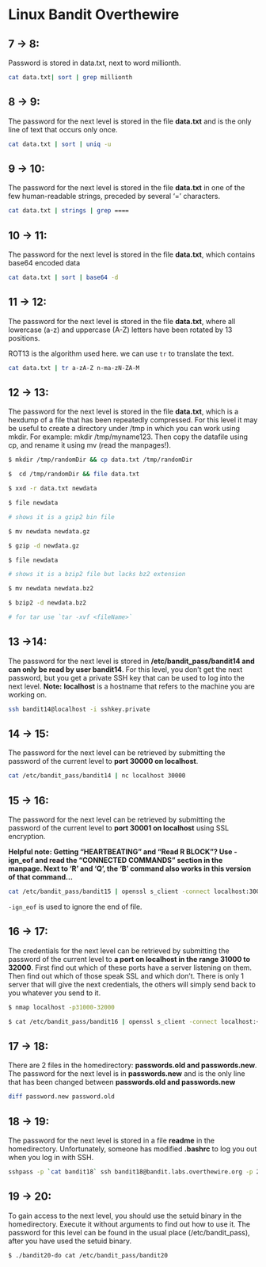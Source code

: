 # Linux Bandit Overthewire
## 7 -> 8:
Password is stored in data.txt, next to word millionth.

```bash
cat data.txt| sort | grep millionth
```

## 8 -> 9:
The password for the next level is stored in the file **data.txt** and is the only line of text that occurs only once.

```bash
cat data.txt | sort | uniq -u
```

## 9 -> 10:
The password for the next level is stored in the file **data.txt** in one of the few human-readable strings, preceded by several ‘=’ characters.

```bash
cat data.txt | strings | grep ====
```

## 10 -> 11:
The password for the next level is stored in the file **data.txt**, which contains base64 encoded data

```bash
cat data.txt | sort | base64 -d
```

## 11 -> 12:
The password for the next level is stored in the file **data.txt**, where all lowercase (a-z) and uppercase (A-Z) letters have been rotated by 13 positions.

ROT13 is the algorithm used here. we can use `tr` to translate the text.

```bash
cat data.txt | tr a-zA-Z n-ma-zN-ZA-M
```

## 12 -> 13:
The password for the next level is stored in the file **data.txt**, which is a hexdump of a file that has been repeatedly compressed. For this level it may be useful to create a directory under /tmp in which you can work using mkdir. For example: mkdir /tmp/myname123. Then copy the datafile using cp, and rename it using mv (read the manpages!).

```bash
$ mkdir /tmp/randomDir && cp data.txt /tmp/randomDir

$  cd /tmp/randomDir && file data.txt

$ xxd -r data.txt newdata

$ file newdata

# shows it is a gzip2 bin file

$ mv newdata newdata.gz

$ gzip -d newdata.gz

$ file newdata

# shows it is a bzip2 file but lacks bz2 extension

$ mv newdata newdata.bz2

$ bzip2 -d newdata.bz2

# for tar use `tar -xvf <fileName>`

```

## 13 ->14:
The password for the next level is stored in **/etc/bandit_pass/bandit14 and can only be read by user bandit14**. For this level, you don’t get the next password, but you get a private SSH key that can be used to log into the next level. **Note:** **localhost** is a hostname that refers to the machine you are working on.

```bash
ssh bandit14@localhost -i sshkey.private
```

## 14 -> 15:
The password for the next level can be retrieved by submitting the password of the current level to **port 30000 on localhost**.

```bash
cat /etc/bandit_pass/bandit14 | nc localhost 30000
```

## 15 -> 16:
The password for the next level can be retrieved by submitting the password of the current level to **port 30001 on localhost** using SSL encryption.

**Helpful note: Getting “HEARTBEATING” and “Read R BLOCK”? Use -ign_eof and read the “CONNECTED COMMANDS” section in the manpage. Next to ‘R’ and ‘Q’, the ‘B’ command also works in this version of that command…**

```bash
cat /etc/bandit_pass/bandit15 | openssl s_client -connect localhost:30001 -ign_eof
```

`-ign_eof` is used to ignore the end of file.

## 16 -> 17:
The credentials for the next level can be retrieved by submitting the password of the current level to **a port on localhost in the range 31000 to 32000**. First find out which of these ports have a server listening on them. Then find out which of those speak SSL and which don’t. There is only 1 server that will give the next credentials, the others will simply send back to you whatever you send to it.

```bash
$ nmap localhost -p31000-32000

$ cat /etc/bandit_pass/bandit16 | openssl s_client -connect localhost:<portNumber> -ign_eof
```

## 17 -> 18:
There are 2 files in the homedirectory: **passwords.old and passwords.new**. The password for the next level is in **passwords.new** and is the only line that has been changed between **passwords.old and passwords.new**

```bash
diff password.new password.old
```

## 18 -> 19:
The password for the next level is stored in a file **readme** in the homedirectory. Unfortunately, someone has modified **.bashrc** to log you out when you log in with SSH.

```bash
sshpass -p `cat bandit18` ssh bandit18@bandit.labs.overthewire.org -p 2220 cat .bashrc
```

## 19 -> 20:
To gain access to the next level, you should use the setuid binary in the homedirectory. Execute it without arguments to find out how to use it. The password for this level can be found in the usual place (/etc/bandit_pass), after you have used the setuid binary.

```bash
$ ./bandit20-do cat /etc/bandit_pass/bandit20
```


